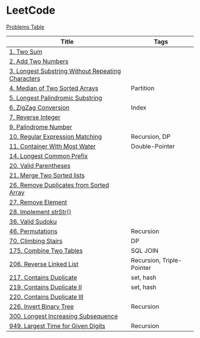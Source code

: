 # LeetCode

[Problems Table](./Crawler/problems.html)

| Title                                                                                                            | Tags                      |
| ---------------------------------------------------------------------------------------------------------------- | ------------------------- |
| [1. Two Sum](./Problems/1.Two-Sum)                                                                               |                           |
| [2. Add Two Numbers](./Problems/2.Add-Two-Numbers)                                                               |                           |
| [3. Longest Substring Without Repeating Characters](./Problems/3.Longest-Substring-Without-Repeating-Characters) |                           |
| [4. Median of Two Sorted Arrays](./Problems/4.Median-of-Two-Sorted-Arrays)                                       | Partition                 |
| [5. Longest Palindromic Substring](./Problems/5.Longest-Palindromic-Substring)                                   |                           |
| [6. ZigZag Conversion](./Problems/6.ZigZag-Conversion)                                                           | Index                     |
| [7. Reverse Integer](./Problems/7.Reverse-Integer)                                                               |                           |
| [9. Palindrome Number](./Problems/9.Palindrome-Number)                                                           |                           |
| [10. Regular Expression Matching](./Problems/10.Regular-Expression-Matching)                                     | Recursion, DP             |
| [11. Container With Most Water](./Problems/11.Container-With-Most-Water)                                         | Double-Pointer            |
| [14. Longest Common Prefix](./Problems/14.Longest-Common-Prefix)                                                 |                           |
| [20. Valid Parentheses](./Problems/20.Valid-Parentheses)                                                         |                           |
| [21. Merge Two Sorted lists](./Problems/21.Merge-Two-Sorted-lists)                                               |                           |
| [26. Remove Duplicates from Sorted Array](./Problems/26.Remove-Duplicates-from-Sorted-Array)                     |                           |
| [27. Remove Element](./Problems/27.Remove-Element)                                                               |                           |
| [28. Implement strStr()](<./28.Implement-strStr()>)                                                              |                           |
| [36. Valid Sudoku](./Problems/36.Valid-Sudoku)                                                                   |                           |
| [46. Permutations](./Problems/46.Permutations)                                                                   | Recursion                 |
| [70. Climbing Stairs](./Problems/70.Climbing-Stairs)                                                             | DP                        |
| [175. Combine Two Tables](./Problems/175.Combine-Two-Tables)                                                     | SQL JOIN                  |
| [206. Reverse Linked List](./Problems/206.Reverse-Linked-List)                                                   | Recursion, Triple-Pointer |
| [217. Contains Duplicate](./Problems/217.Contains-Duplicate)                                                     | set, hash                 |
| [219. Contains Duplicate II](./Problems/219.Contains-Duplicate-II)                                               | set, hash                 |
| [220. Contains Duplicate III](./Problems/220.Contains-Duplicate-III)                                             |                           |
| [226. Invert Binary Tree](./Problems/226.Invert-Binary-Tree)                                                     | Recursion                 |
| [300. Longest Increasing Subsequence](./Problems/300.Longest-Increasing-Subsequence)                             |                           |
| [949. Largest Time for Given Digits](./Problems/949.-Largest-Time-for-Given-Digits)                              | Recursion                 |
